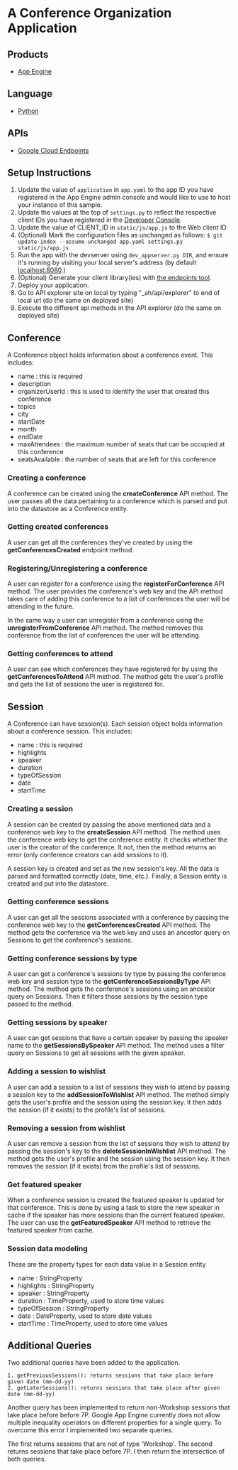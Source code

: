 # A Conference Organization Application

## Products
- [App Engine][1]

## Language
- [Python][2]

## APIs
- [Google Cloud Endpoints][3]

## Setup Instructions
1. Update the value of `application` in `app.yaml` to the app ID you
   have registered in the App Engine admin console and would like to use to host
   your instance of this sample.
2. Update the values at the top of `settings.py` to
   reflect the respective client IDs you have registered in the
   [Developer Console][4].
3. Update the value of CLIENT_ID in `static/js/app.js` to the Web client ID
4. (Optional) Mark the configuration files as unchanged as follows:
   `$ git update-index --assume-unchanged app.yaml settings.py static/js/app.js`
5. Run the app with the devserver using `dev_appserver.py DIR`, and ensure it's running by visiting your local server's address (by default [localhost:8080][5].)
6. (Optional) Generate your client library(ies) with [the endpoints tool][6].
7. Deploy your application.
8. Go to API explorer site on local by typing "_ah/api/explorer" to end of local url (do the same on deployed site)
9. Execute the different api methods in the API explorer (do the same on deployed site)

[1]: https://developers.google.com/appengine
[2]: http://python.org
[3]: https://developers.google.com/appengine/docs/python/endpoints/
[4]: https://console.developers.google.com/
[5]: https://localhost:8080/
[6]: https://developers.google.com/appengine/docs/python/endpoints/endpoints_tool

## Conference
A Conference object holds information about a conference event. This includes:
* name			: this is required
* description
* organizerUserId	: this is used to identify the user that created this conference
* topics
* city
* startDate
* month
* endDate
* maxAttendees		: the maximum number of seats that can be occupied at this conference
* seatsAvailable	: the number of seats that are left for this conference

### Creating a conference
A conference can be created using the <b>createConference</b> API method. The user passes all the data pertaining to a conference
which is parsed and put into the datastore as a Conference entity.

### Getting created conferences
A user can get all the conferences they've created by using the <b>getConferencesCreated</b> endpoint method.

### Registering/Unregistering a conference
A user can register for a conference using the <b>registerForConference</b> API method. The user provides the conference's web key
and the API method takes care of adding this conference to a list of conferences the user will be attending in the future.

In the same way a user can unregister from a conference using the <b>unregisterFromConference</b> API method. The method removes this
conference from the list of conferences the user will be attending.

### Getting conferences to attend
A user can see which conferences they have registered for by using the <b>getConferencesToAttend</b> API method. The method gets the user's profile and gets the list of sessions the user is registered for.

## Session
A Conference can have session(s). Each session object holds information about a conference session. This includes:
* name			: this is required
* highlights
* speaker
* duration
* typeOfSession
* date
* startTime

### Creating a session
A session can be created by passing the above mentioned data and a conference web key to the <b>createSession</b> API method. The method uses the conference web key to get the conference entity. It checks whether the user is the creator of the conference. It not, then the method returns an error (only conference creators can add sessions to it).

A session key is created and set as the new session's key. All the data is parsed and formatted correctly (date, time, etc.). Finally, a Session entity is created and put into the datastore.

### Getting conference sessions
A user can get all the sessions associated with a conference by passing the conference web key to the <b>getConferencesCreated</b> API method. The method gets the conference via the web key and uses an ancestor query on Sessions to get the conference's sessions.

### Getting conference sessions by type
A user can get a conference's sessions by type by passing the conference web key and session type to the <b>getConferenceSessionsByType</b> API method. The method gets the conference's sessions using an ancestor query on Sessions. Then it filters those sessions by the session type passed to the method.

### Getting sessions by speaker
A user can get sessions that have a certain speaker by passing the speaker name to the <b>getSessionsBySpeaker</b> API method. The method uses a filter query on Sessions to get all sessions with the given speaker.

### Adding a session to wishlist
A user can add a session to a list of sessions they wish to attend by passing a session key to the <b>addSessionToWishlist</b> API method. The method simply gets the user's profile and the session using the session key. It then adds the session (if it exists) to the profile's list of sessions.

### Removing a session from wishlist
A user can remove a session from the list of sessions they wish to attend by passing the session's key to the <b>deleteSessionInWishlist</b> API method. The method gets the user's profile and the session using the session key. It then removes the session (if it exists) from the profile's list of sessions.

### Get featured speaker
When a conference session is created the featured speaker is updated for that conference. This is done by using a task to store the new speaker in cache if the speaker has more sessions than the current featured speaker. The user can use the <b>getFeaturedSpeaker</b> API method to retrieve the featured speaker from cache.

### Session data modeling
These are the property types for each data value in a Session entity
* name			: StringProperty
* highlights		: StringProperty
* speaker		: StringProperty
* duration		: TimeProperty, used to store time values
* typeOfSession		: StringProperty
* date			: DateProperty, used to store date values
* startTime		: TimeProperty, used to store time values

## Additional Queries
Two additional queries have been added to the application.

	1. getPreviousSessions(): returns sessions that take place before given date (mm-dd-yy)
	2. getLaterSessions(): returns sessions that take place after given date (mm-dd-yy)

Another query has been implemented to return non-Workshop sessions that take place before before 7P. Google App Engine currently does not allow multiple inequality operators on different properties for a single query. To overcome this error I implemented two separate queries. 

The first returns sessions that are not of type 'Workshop'.
The second returns sessions that take place before 7P.
I then return the intersection of both queries.

